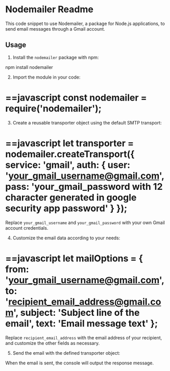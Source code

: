 # Nodemailer Readme

This code snippet  to use Nodemailer, a package for Node.js applications, to send email messages through a Gmail account.

## Usage

1. Install the `nodemailer` package with npm:

npm install nodemailer

2. Import the module in your code:

==javascript
const nodemailer = require('nodemailer');
==

3. Create a reusable transporter object using the default SMTP transport:

==javascript
let transporter = nodemailer.createTransport({
    service: 'gmail',
    auth: {
        user: 'your_gmail_username@gmail.com',
        pass: 'your_gmail_password with 12 character generated in google security app password'
    }
});
==

Replace `your_gmail_username` and `your_gmail_password` with your own Gmail account credentials.

4. Customize the email data according to your needs:

==javascript
let mailOptions = {
    from: 'your_gmail_username@gmail.com',
    to: 'recipient_email_address@gmail.com',
    subject: 'Subject line of the email',
    text: 'Email message text'
};
==

Replace `recipient_email_address` with the email address of your recipient, and customize the other fields as necessary.

5. Send the email with the defined transporter object:

When the email is sent, the console will output the response message.

